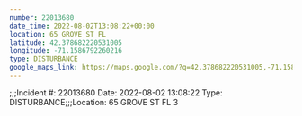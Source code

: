 ```yaml
---
number: 22013680
date_time: 2022-08-02T13:08:22+00:00
location: 65 GROVE ST FL 
latitude: 42.378682220531005
longitude: -71.1586792260216
type: DISTURBANCE
google_maps_link: https://maps.google.com/?q=42.378682220531005,-71.1586792260216
---
```


;;;Incident #: 22013680  Date: 2022-08-02 13:08:22   Type: DISTURBANCE;;;Location: 65 GROVE ST FL 3
